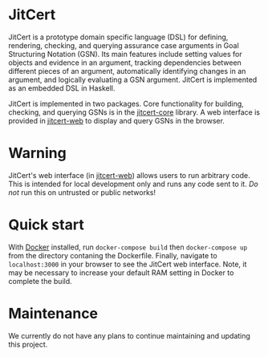 # JitCert

JitCert is a prototype domain specific language (DSL) for defining, rendering, checking, and querying assurance case arguments in Goal Structuring Notation (GSN). 
Its main features include setting values for objects and evidence in an argument, tracking dependencies between different pieces of an argument, automatically identifying changes in an argument, and logically evaluating a GSN argument. 
JitCert is implemented as an embedded DSL in Haskell.

JitCert is implemented in two packages. Core functionality for building, checking, and querying GSNs is in the [jitcert-core](./jitcert-core/) library. 
A web interface is provided in [jitcert-web](./jitcert-web/) to display and query GSNs in the browser. 

# Warning

JitCert's web interface (in [jitcert-web](./jitcert-web/)) allows users to run arbitrary code. 
This is intended for local development only and runs any code sent to it. 
*Do not* run this on untrusted or public networks!

# Quick start

With [Docker](docker.com) installed, run `docker-compose build` then `docker-compose up` from the directory contaning the Dockerfile. Finally, navigate to `localhost:3000` in your browser to see the JitCert web interface.
Note, it may be necessary to increase your default RAM setting in Docker to complete the build. 

# Maintenance

We currently do not have any plans to continue maintaining and updating this project. 
